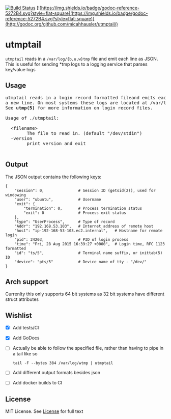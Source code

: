 [![Build Status](https://travis-ci.org/micahhausler/utmptail.svg)](https://travis-ci.org/micahhausler/utmptail)
[![https://img.shields.io/badge/godoc-reference-5272B4.svg?style=flat-square](https://img.shields.io/badge/godoc-reference-5272B4.svg?style=flat-square)](http://godoc.org/github.com/micahhausler/utmptail/)

# utmptail
`utmptail` reads in a `/var/log/{b,u,w}tmp` file and emit each line as JSON.
This is useful for sending \*tmp logs to a logging service that parses
key/value logs

## Usage
<pre>
utmptail reads in a login record formatted fileand emits each record as a JSON to
a new line. On most systems these logs are located at /var/log/{btmp, utmp, wtmp}.
See <b>utmp(5)</b> for more information on login record files.

Usage of ./utmptail:

  &lt;filename&gt;
        The file to read in. (default "/dev/stdin")
  -version
        print version and exit

</pre>

## Output
The JSON output contains the following keys:

```
{
    "session": 0,  				# Session ID (getsid(2)), used for windowing
    "user": "ubuntu",			# Username
    "exit": {
        "termination": 0,		# Process termination status
        "exit": 0				# Process exit status
    },
    "type": "UserProcess",		# Type of record
    "Addr": "192.168.53.103",	# Internet address of remote host
    "host": "ip-192-168-53-103.ec2.internal", 	# Hostname for remote login
    "pid": 24203,				# PID of login process
    "time": "Fri, 28 Aug 2015 16:39:27 +0000",	# Login time, RFC 1123 formatted
    "id": "ts/5", 				# Terminal name suffix, or inittab(5) ID
    "device": "pts/5"			# Device name of tty - "/dev/" 
}
```

## Arch support
Currenlty this only supports 64 bit systems as 32 bit systems have different struct attributes 

## Wishlist

- [x] Add tests/CI
- [x] Add GoDocs
- [ ] Actually be able to follow the specified file, rather than having to pipe in a tail like so
	
	```
	tail -F --bytes 384 /var/log/wtmp | utmptail
	```
- [ ] Add different output formats besides json
- [ ] Add docker builds to CI

## License
MIT License. See [License](/LICENSE) for full text
